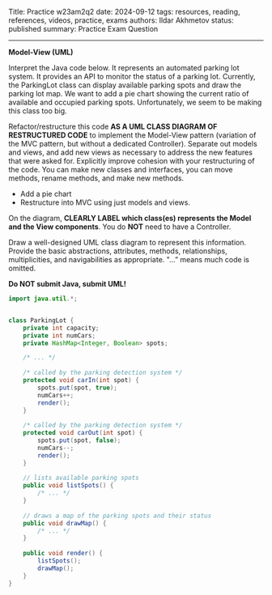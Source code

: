 Title: Practice w23am2q2
date: 2024-09-12
tags: resources, reading, references, videos, practice, exams
authors: Ildar Akhmetov
status: published
summary: Practice Exam Question

----

**Model-View (UML)**

Interpret the Java code below. It represents an automated parking lot system. It provides an API to monitor the status of a parking lot. Currently, the ParkingLot class can display available parking spots and draw the parking lot map. We want to add a pie chart showing the current ratio of available and occupied parking spots. Unfortunately, we seem to be making this class too big.

Refactor/restructure this code **AS A UML CLASS DIAGRAM OF RESTRUCTURED CODE** to implement the Model-View pattern (variation of the MVC pattern, but without a dedicated Controller). Separate out models and views, and add new views as necessary to address the new features that were asked for. Explicitly improve cohesion with your restructuring of the code. You can make new classes and interfaces, you can move methods, rename methods, and make new methods.

- Add a pie chart
- Restructure into MVC using just models and views.

On the diagram, **CLEARLY LABEL which class(es) represents the Model and the View components**. You do **NOT** need to have a Controller.

Draw a well-designed UML class diagram to represent this information. Provide the basic abstractions, attributes, methods, relationships, multiplicities, and navigabilities as appropriate. "...” means much code is omitted.

**Do NOT submit Java, submit UML!**

```java
import java.util.*;


class ParkingLot {
    private int capacity;
    private int numCars;
    private HashMap<Integer, Boolean> spots;

    /* ... */
       
    /* called by the parking detection system */
    protected void carIn(int spot) {
        spots.put(spot, true);
        numCars++;
        render();
    }
   
    /* called by the parking detection system */
    protected void carOut(int spot) {
        spots.put(spot, false);
        numCars--;
        render();
    }
   
    // lists available parking spots
    public void listSpots() {
        /* ... */
    }
   
    // draws a map of the parking spots and their status
    public void drawMap() {
        /* ... */
    }
   
    public void render() {
        listSpots();
        drawMap();
    }
}
```
